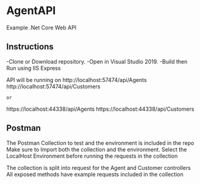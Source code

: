 # AgentAPI
Example .Net Core Web API

## Instructions
-Clone or Download repository.
-Open in Visual Studio 2019.
-Build then Run using IIS Express

API will be running on
http://localhost:57474/api/Agents
http://localhost:57474/api/Customers

	or

https://localhost:44338/api/Agents
https://localhost:44338/api/Customers

## Postman
The Postman Collection to test and the environment is included in the repo
Make sure to Import both the collection and the environment.
Select the LocalHost Environment before running the requests in the collection

The collection is split into request for the Agent and Customer controllers
All exposed methods have example requests included in the collection